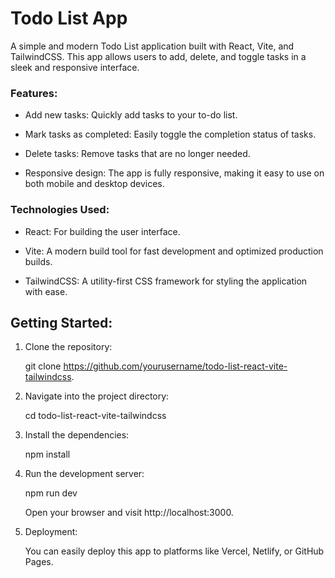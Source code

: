 # Todo List App

A simple and modern Todo List application built with React, Vite, and TailwindCSS. This app allows users to add, delete, and toggle tasks in a sleek and responsive interface.

### Features:

- Add new tasks: Quickly add tasks to your to-do list.

- Mark tasks as completed: Easily toggle the completion status of tasks.

- Delete tasks: Remove tasks that are no longer needed.

- Responsive design: The app is fully responsive, making it easy to use on both mobile and desktop devices.

### Technologies Used:

- React: For building the user interface.

- Vite: A modern build tool for fast development and optimized production builds.

- TailwindCSS: A utility-first CSS framework for styling the application with ease.

## Getting Started:

1. Clone the repository:

    git clone https://github.com/yourusername/todo-list-react-vite-tailwindcss.

2. Navigate into the project directory:

    cd todo-list-react-vite-tailwindcss

3. Install the dependencies:

    npm install

4. Run the development server:

    npm run dev
   
    Open your browser and visit http://localhost:3000.

5. Deployment:

    You can easily deploy this app to platforms like Vercel, Netlify, or GitHub Pages.
